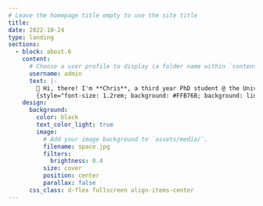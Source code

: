```yaml
---
# Leave the homepage title empty to use the site title
title:
date: 2022-10-24
type: landing
sections:
  - block: about.6
    content:
      # Choose a user profile to display (a folder name within `content/authors/`)
      username: admin
      text: |-
        👋 Hi, there! I'm **Chris**, a third year PhD student @ the University of Florida. I'm studying virtual humans and machine learning with Dr. Benjamin Lok.
        {style="font-size: 1.2rem; background: #FFB76B; background: linear-gradient(to right, #FFB76B 0%, #FFA73D 30%, #FF7C00 60%, #FF7F04 100%); -webkit-background-clip: text; -webkit-text-fill-color: transparent;"}
    design:
      background:
        color: black
        text_color_light: true
        image:
          # Add your image background to `assets/media/`.
          filename: space.jpg
          filters:
            brightness: 0.4
          size: cover
          position: center
          parallax: false
      css_class: d-flex fullscreen align-items-center
---
```

